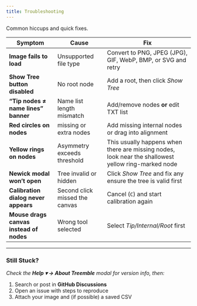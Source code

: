 ```yaml
---
title: Troubleshooting
---
```


Common hiccups and quick fixes.

| Symptom | Cause | Fix |
|---------|-------|-----|
| **Image fails to load** | Unsupported file type | Convert to PNG, JPEG (JPG), GIF, WebP, BMP, or SVG and retry |
| **Show Tree button disabled** | No root node | Add a root, then click *Show Tree* |
| **“Tip nodes ≠ name lines” banner** | Name list length mismatch | Add/remove nodes **or** edit TXT list |
| **Red circles on nodes** | missing or extra nodes | Add missing internal nodes or drag into alignment |
| **Yellow rings on nodes** | Asymmetry exceeds threshold | This usually happens when there are missing nodes, look near the shallowest yellow ring-marked node |
| **Newick modal won’t open** | Tree invalid or hidden | Click *Show Tree* and fix any ensure the tree is valid first |
| **Calibration dialog never appears** | Second click missed the canvas | Cancel (`C`) and start calibration again |
| **Mouse drags canvas instead of nodes** | Wrong tool selected | Select *Tip/Internal/Root* first |

---

### Still Stuck?

*Check the **Help ▾ → About Treemble** modal for version info, then:*

1. Search or post in **GitHub Discussions**  
2. Open an issue with steps to reproduce  
3. Attach your image and (if possible) a saved CSV
